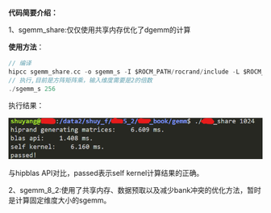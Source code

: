 **代码简要介绍：**

1、sgemm_share:仅仅使用共享内存优化了dgemm的计算

**使用方法**：

```c
// 编译
hipcc sgemm_share.cc -o sgemm_s -I $ROCM_PATH/rocrand/include -L $ROCM_PATH/lib -lhipblas -lhiprand
// 执行,目前是方阵矩阵乘，输入维度需要是2的倍数
./sgemm_s 256
```

执行结果：

![image-20230908183322571](image-20230908183322571.png)

与hipblas API对比，passed表示self kernel计算结果的正确。

2、sgemm_8_2:使用了共享内存、数据预取以及减少bank冲突的优化方法，暂时是计算固定维度大小的sgemm。

